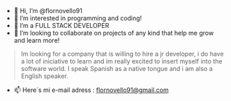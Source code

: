 - 👋 Hi, I’m @flornovello91
- 👀 I’m interested in programming and coding!
- 🌱 I’m a FULL STACK DEVELOPER
- 💞️ I’m looking to collaborate on projects of any kind that help me grow and learn more!
>Im looking for a company that is willing to hire a jr developer, i do have a lot of iniciative to learn and im really excited to insert myself into the software world. I speak Spanish as a native tongue and i am also a English speaker. 
- 📫 Here´s mi e-mail adress : flornovello91@gmail.com

<!---
Im looking for a company that is willing to hire a trainee- jr developer, i do have a lot of iniciative to learn and im really excited to insert myself into the software world. 
--->
